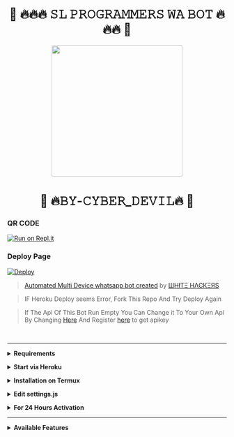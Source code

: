<div align="center"><h1>🌿 🔥🔥🔥 𝚂𝙻 𝙿𝚁𝙾𝙶𝚁𝙰𝙼𝙼𝙴𝚁𝚂 𝚆𝙰 𝙱𝙾𝚃 🔥🔥🔥 🌿</h1></div>
	

<div align="center">
  <img src="https://i.ibb.co/D5VNX5G/IMG-20220626-WA0081.jpg" width="300" height="300">
	<div align="center">

  <h1>🌿 🔥𝙱𝚈-𝙲𝚈𝙱𝙴𝚁_𝙳𝙴𝚅𝙸𝙻🔥 🌿</h1></div></div></div>


### QR CODE
[![Run on Repl.it](https://repl.it/badge/github/quiec/whatsasena)](https://replit.com/@KING-BOT-OFFICIAL/KING-BOT-MD?v-1?outputonly=1&lite=1)

### Deploy Page
[![Deploy](https://www.herokucdn.com/deploy/button.svg)](https://heroku.com/deploy)
</div>


> [Automated Multi Device whatsapp bot created](https://github.com/KING-BOT-OFFICIAL/KING-BOT-MD) by [ШHłТΞ HΛϾКΞЯS](https://github.com/KING-BOT-OFFICIAL)

> IF Heroku Deploy seems Error, Fork This Repo And Try Deploy Again

> If The Api Of This Bot Run Empty You Can Change it To Your Own Api By Changing [Here](https://github.com/KING-BOT-OFFICIAL/KING-BOT-MD/blob/master/settings.js#L18) And Register [here](https://zenzapis.xyz/) to get apikey


</br>

---

<!-- Requirements -->
<b><details><summary>Requirements</summary></b>
* Some Text Editor
* [Node JS](https://nodejs.org/en/)
* [Git](https://git-scm.com/downloads)
* [FFMPEG](https://ffmpeg.org/download.html)
  
```bash
Add FFmpeg to PATH environment variable
```
</details>


<!-- Start via Heroku -->
<b><details><summary>Start via Heroku</summary></b>

* Scan QR In Your Whatsapp From [Here](https://replit.com/@KING-BOT-OFFICIAL/KING-BOT-MD?v-1?outputonly=1&lite=1)
* Fork This Repo By Clicking [Here](https://github.com/KING-BOT-OFFICIAL/KING-BOT-MD/fork)
* then Deploy The Bot From [Here](https://heroku.com/deploy)
* Wait 5-10 Min To Deploy 
* After Deploying On The Worker And Check The Logs

</details>



<!-- Installation via Termux -->
<b><details><summary>Installation on Termux</summary></b>
```bash
> apt update
> apt upgrade
> pkg update && pkg upgrade
> pkg install bash
> pkg install libwebp
> pkg install git -y
> pkg install nodejs -y 
> pkg install ffmpeg -y 
> pkg install wget
> pkg install imagemagick -y
> git clone https://github.com/KING-BOT-OFFICIAL/KING-BOT-MD
> cd Gojo-Satoru
> npm install
```
</details>

<!-- Edit -->
<b><details><summary>Edit settings.js</summary></b>
```bash
global.APIKeys = {
	'https://zenzapis.xyz': 'YOURAPIKEY',
}
  
global.owner = ["94XXXXXXXXX"]
global.ownername = ["YourName"]
```
</details>


<!-- 24hrs-->
<b><details><summary>For 24 Hours Activation</summary></b>

```bash
npm i -g pm2 && pm2 start index.js && pm2 save && pm2 logs
```

</details>

----


<b><details><summary>Available Features</summary><br>
	
| Features |  Availability |
| :------: |  :----------: |
|   Convert     |       ✅     |
|   Database     |       ✅     |
|   Owner     |       ✅    |
|   Islami     |       ✅     |
|   Downloader     |       ✅     |
|   Webzone     |       ✅[      |
|   Searching     |       ✅      |
|   Textpro     |       ✅      |
|   Ephoto     |       ✅     |
|   Anime Web     |       ✅      |
|   Stalker     |       ✅      |
|   Random Text     |       ✅     |
|   Random Image     |       ✅     |
|   Nekos Life     |       ✅      |
|   More Nsfw     |       ✅      |
|   Creator     |       ✅      |

</details>
